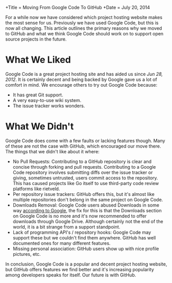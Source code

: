 +Title = Moving From Google Code To GitHub
+Date  = July 20, 2014

For a while now we have considered which project hosting website makes the most sense for us. Previously we have used Google Code, but this is now all changing. This article outlines the primary reasons why we moved to GitHub and what we think Google Code should work on to support open source projects in the future.

# What We Liked

Google Code is a great project hosting site and has aided us since *Jun 28, 2012*. It is certainly decent and being backed by Google gave us a lot of comfort in mind. We encourage others to try out Google Code because:

* It has great Git support.
* A very easy-to-use wiki system.
* The issue tracker works wonders.

# What We Didn't

Google Code does come with a few faults or lacking features though. Many of these are not the case with GitHub, which encouraged our move there. The things that we didn't like about it where:

* No Pull Requests: Contributing to a GitHub repository is clear and concise through forking and pull requests. Contributing to a Google Code repository involves submitting diffs over the issue tracker or giving, sometimes untrusted, users commit access to the repository. This has caused projects like Go itself to use third-party code review platforms like rietveld.
* Per repository issue trackers: GitHub offers this, but it's almost like multiple repositories don't belong in the same project on Google Code.
* Downloads Removal: Google Code users abused Downloads in some way [according to Google](http://google-opensource.blogspot.com/2013/05/a-change-to-google-code-download-service.html), the fix for this is that the Downloads section on Google Code is no more and it's now recommended to offer downloads through Google Drive. Although certainly not the end of the world, it is a bit strange from a support standpoint.
* Lack of programming API's / repository hooks: Google Code may support these but we couldn't find them anywhere. GitHub has well documented ones for many different features.
* Missing personal association: GitHub users show up with nice profile pictures, etc.

In conclusion, Google Code is a popular and decent project hosting website, but GitHub offers features we find better and it's increasing popularity among developers speaks for itself. Our future is with GitHub.
